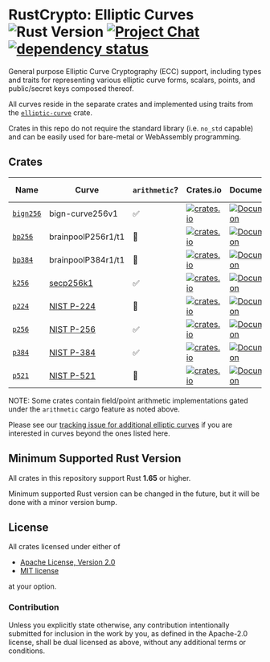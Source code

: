 # RustCrypto: Elliptic Curves ![Rust Version][rustc-image] [![Project Chat][chat-image]][chat-link] [![dependency status][deps-image]][deps-link]

General purpose Elliptic Curve Cryptography (ECC) support, including types
and traits for representing various elliptic curve forms, scalars, points,
and public/secret keys composed thereof.

All curves reside in the separate crates and implemented using traits from
the [`elliptic-curve`](https://docs.rs/elliptic-curve/) crate.

Crates in this repo do not require the standard library (i.e. `no_std` capable)
and can be easily used for bare-metal or WebAssembly programming.

## Crates

| Name        | Curve              | `arithmetic`? | Crates.io                                                                                     | Documentation                                                                  | Build Status                                                                                                 |
|-------------|--------------------|---------------|-----------------------------------------------------------------------------------------------|--------------------------------------------------------------------------------|--------------------------------------------------------------------------------------------------------------|
| [`bign256`] | bign-curve256v1    | ✅            | [![crates.io](https://img.shields.io/crates/v/bign256.svg)](https://crates.io/crates/bign256) | [![Documentation](https://docs.rs/bign256/badge.svg)](https://docs.rs/bign256) | ![build](https://github.com/RustCrypto/elliptic-curves/workflows/bign256/badge.svg?branch=master&event=push) |
| [`bp256`]   | brainpoolP256r1/t1 | 🚫            | [![crates.io](https://img.shields.io/crates/v/bp256.svg)](https://crates.io/crates/bp256)     | [![Documentation](https://docs.rs/bp256/badge.svg)](https://docs.rs/bp256)     | ![build](https://github.com/RustCrypto/elliptic-curves/workflows/bp256/badge.svg?branch=master&event=push)   |
| [`bp384`]   | brainpoolP384r1/t1 | 🚫            | [![crates.io](https://img.shields.io/crates/v/bp384.svg)](https://crates.io/crates/bp384)     | [![Documentation](https://docs.rs/bp384/badge.svg)](https://docs.rs/bp384)     | ![build](https://github.com/RustCrypto/elliptic-curves/workflows/bp384/badge.svg?branch=master&event=push)   |
| [`k256`]    | [secp256k1]        | ✅            | [![crates.io](https://img.shields.io/crates/v/k256.svg)](https://crates.io/crates/k256)       | [![Documentation](https://docs.rs/k256/badge.svg)](https://docs.rs/k256)       | ![build](https://github.com/RustCrypto/elliptic-curves/workflows/k256/badge.svg?branch=master&event=push)    |
| [`p224`]    | [NIST P-224]       | 🚧            | [![crates.io](https://img.shields.io/crates/v/p224.svg)](https://crates.io/crates/p224)       | [![Documentation](https://docs.rs/p224/badge.svg)](https://docs.rs/p224)       | ![build](https://github.com/RustCrypto/elliptic-curves/workflows/p224/badge.svg?branch=master&event=push)    |
| [`p256`]    | [NIST P-256]       | ✅            | [![crates.io](https://img.shields.io/crates/v/p256.svg)](https://crates.io/crates/p256)       | [![Documentation](https://docs.rs/p256/badge.svg)](https://docs.rs/p256)       | ![build](https://github.com/RustCrypto/elliptic-curves/workflows/p256/badge.svg?branch=master&event=push)    |
| [`p384`]    | [NIST P-384]       | ✅            | [![crates.io](https://img.shields.io/crates/v/p384.svg)](https://crates.io/crates/p384)       | [![Documentation](https://docs.rs/p384/badge.svg)](https://docs.rs/p384)       | ![build](https://github.com/RustCrypto/elliptic-curves/workflows/p384/badge.svg?branch=master&event=push)    |
| [`p521`]    | [NIST P-521]       | 🚧            | [![crates.io](https://img.shields.io/crates/v/p521.svg)](https://crates.io/crates/p521)       | [![Documentation](https://docs.rs/p521/badge.svg)](https://docs.rs/p521)       | ![build](https://github.com/RustCrypto/elliptic-curves/workflows/p521/badge.svg?branch=master&event=push)    |

NOTE: Some crates contain field/point arithmetic implementations gated under the
`arithmetic` cargo feature as noted above.

Please see our [tracking issue for additional elliptic curves][other-curves]
if you are interested in curves beyond the ones listed here.

## Minimum Supported Rust Version

All crates in this repository support Rust **1.65** or higher.

Minimum supported Rust version can be changed in the future, but it will be
done with a minor version bump.

## License

All crates licensed under either of

* [Apache License, Version 2.0](http://www.apache.org/licenses/LICENSE-2.0)
* [MIT license](http://opensource.org/licenses/MIT)

at your option.

### Contribution

Unless you explicitly state otherwise, any contribution intentionally submitted
for inclusion in the work by you, as defined in the Apache-2.0 license, shall be
dual licensed as above, without any additional terms or conditions.

[//]: # (badges)

[rustc-image]: https://img.shields.io/badge/rustc-1.65+-blue.svg

[chat-image]: https://img.shields.io/badge/zulip-join_chat-blue.svg

[chat-link]: https://rustcrypto.zulipchat.com/#narrow/stream/260040-elliptic-curves

[deps-image]: https://deps.rs/repo/github/RustCrypto/elliptic-curves/status.svg

[deps-link]: https://deps.rs/repo/github/RustCrypto/elliptic-curves

[//]: # (crates)

[`bign256`]: https://github.com/RustCrypto/elliptic-curves/tree/master/bign256

[`bp256`]: https://github.com/RustCrypto/elliptic-curves/tree/master/bp256

[`bp384`]: https://github.com/RustCrypto/elliptic-curves/tree/master/bp384

[`k256`]: https://github.com/RustCrypto/elliptic-curves/tree/master/k256

[`p224`]: https://github.com/RustCrypto/elliptic-curves/tree/master/p224

[`p256`]: https://github.com/RustCrypto/elliptic-curves/tree/master/p256

[`p384`]: https://github.com/RustCrypto/elliptic-curves/tree/master/p384

[`p521`]: https://github.com/RustCrypto/elliptic-curves/tree/master/p521

[//]: # (curves)

[secp256k1]: https://neuromancer.sk/std/secg/secp256k1

[NIST P-224]: https://neuromancer.sk/std/nist/P-224

[NIST P-256]: https://neuromancer.sk/std/nist/P-256

[NIST P-384]: https://neuromancer.sk/std/nist/P-384

[NIST P-521]: https://neuromancer.sk/std/nist/P-521

[BIGN P-256]: https://apmi.bsu.by/assets/files/std/bign-spec294.pdf

[//]: # (links)

[other-curves]: https://github.com/RustCrypto/elliptic-curves/issues/114
